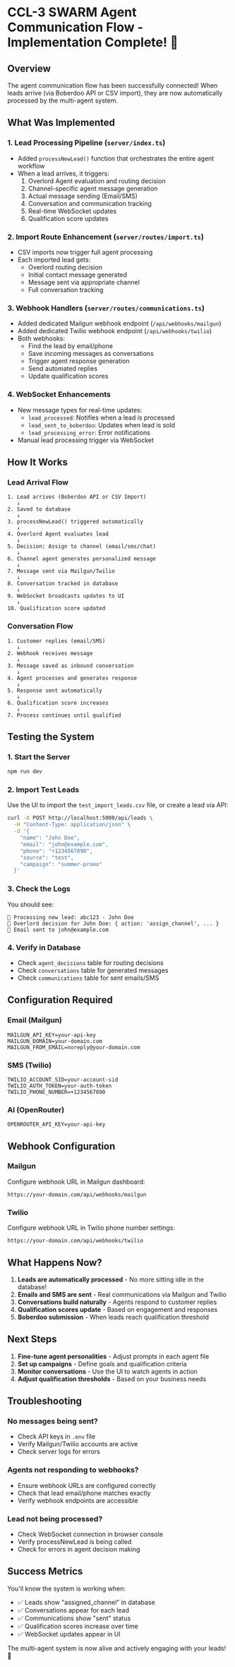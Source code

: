 # CCL-3 SWARM Agent Communication Flow - Implementation Complete! 🎉

## Overview

The agent communication flow has been successfully connected! When leads arrive (via Boberdoo API or CSV import), they are now automatically processed by the multi-agent system.

## What Was Implemented

### 1. **Lead Processing Pipeline** (`server/index.ts`)
- Added `processNewLead()` function that orchestrates the entire agent workflow
- When a lead arrives, it triggers:
  1. Overlord Agent evaluation and routing decision
  2. Channel-specific agent message generation
  3. Actual message sending (Email/SMS)
  4. Conversation and communication tracking
  5. Real-time WebSocket updates
  6. Qualification score updates

### 2. **Import Route Enhancement** (`server/routes/import.ts`)
- CSV imports now trigger full agent processing
- Each imported lead gets:
  - Overlord routing decision
  - Initial contact message generated
  - Message sent via appropriate channel
  - Full conversation tracking

### 3. **Webhook Handlers** (`server/routes/communications.ts`)
- Added dedicated Mailgun webhook endpoint (`/api/webhooks/mailgun`)
- Added dedicated Twilio webhook endpoint (`/api/webhooks/twilio`)
- Both webhooks:
  - Find the lead by email/phone
  - Save incoming messages as conversations
  - Trigger agent response generation
  - Send automated replies
  - Update qualification scores

### 4. **WebSocket Enhancements**
- New message types for real-time updates:
  - `lead_processed`: Notifies when a lead is processed
  - `lead_sent_to_boberdoo`: Updates when lead is sold
  - `lead_processing_error`: Error notifications
- Manual lead processing trigger via WebSocket

## How It Works

### Lead Arrival Flow
```
1. Lead arrives (Boberdoo API or CSV Import)
   ↓
2. Saved to database
   ↓
3. processNewLead() triggered automatically
   ↓
4. Overlord Agent evaluates lead
   ↓
5. Decision: Assign to channel (email/sms/chat)
   ↓
6. Channel agent generates personalized message
   ↓
7. Message sent via Mailgun/Twilio
   ↓
8. Conversation tracked in database
   ↓
9. WebSocket broadcasts updates to UI
   ↓
10. Qualification score updated
```

### Conversation Flow
```
1. Customer replies (email/SMS)
   ↓
2. Webhook receives message
   ↓
3. Message saved as inbound conversation
   ↓
4. Agent processes and generates response
   ↓
5. Response sent automatically
   ↓
6. Qualification score increases
   ↓
7. Process continues until qualified
```

## Testing the System

### 1. Start the Server
```bash
npm run dev
```

### 2. Import Test Leads
Use the UI to import the `test_import_leads.csv` file, or create a lead via API:

```bash
curl -X POST http://localhost:5000/api/leads \
  -H "Content-Type: application/json" \
  -d '{
    "name": "John Doe",
    "email": "john@example.com",
    "phone": "+1234567890",
    "source": "test",
    "campaign": "summer-promo"
  }'
```

### 3. Check the Logs
You should see:
```
🎯 Processing new lead: abc123 - John Doe
🧠 Overlord decision for John Doe: { action: 'assign_channel', ... }
📧 Email sent to john@example.com
```

### 4. Verify in Database
- Check `agent_decisions` table for routing decisions
- Check `conversations` table for generated messages
- Check `communications` table for sent emails/SMS

## Configuration Required

### Email (Mailgun)
```env
MAILGUN_API_KEY=your-api-key
MAILGUN_DOMAIN=your-domain.com
MAILGUN_FROM_EMAIL=noreply@your-domain.com
```

### SMS (Twilio)
```env
TWILIO_ACCOUNT_SID=your-account-sid
TWILIO_AUTH_TOKEN=your-auth-token
TWILIO_PHONE_NUMBER=+1234567890
```

### AI (OpenRouter)
```env
OPENROUTER_API_KEY=your-api-key
```

## Webhook Configuration

### Mailgun
Configure webhook URL in Mailgun dashboard:
```
https://your-domain.com/api/webhooks/mailgun
```

### Twilio
Configure webhook URL in Twilio phone number settings:
```
https://your-domain.com/api/webhooks/twilio
```

## What Happens Now?

1. **Leads are automatically processed** - No more sitting idle in the database!
2. **Emails and SMS are sent** - Real communications via Mailgun and Twilio
3. **Conversations build naturally** - Agents respond to customer replies
4. **Qualification scores update** - Based on engagement and responses
5. **Boberdoo submission** - When leads reach qualification threshold

## Next Steps

1. **Fine-tune agent personalities** - Adjust prompts in each agent file
2. **Set up campaigns** - Define goals and qualification criteria
3. **Monitor conversations** - Use the UI to watch agents in action
4. **Adjust qualification thresholds** - Based on your business needs

## Troubleshooting

### No messages being sent?
- Check API keys in `.env` file
- Verify Mailgun/Twilio accounts are active
- Check server logs for errors

### Agents not responding to webhooks?
- Ensure webhook URLs are configured correctly
- Check that lead email/phone matches exactly
- Verify webhook endpoints are accessible

### Lead not being processed?
- Check WebSocket connection in browser console
- Verify processNewLead is being called
- Check for errors in agent decision making

## Success Metrics

You'll know the system is working when:
- ✅ Leads show "assigned_channel" in database
- ✅ Conversations appear for each lead
- ✅ Communications show "sent" status
- ✅ Qualification scores increase over time
- ✅ WebSocket updates appear in UI

The multi-agent system is now alive and actively engaging with your leads! 🚀
